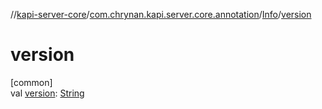 //[kapi-server-core](../../../index.md)/[com.chrynan.kapi.server.core.annotation](../index.md)/[Info](index.md)/[version](version.md)

# version

[common]\
val [version](version.md): [String](https://kotlinlang.org/api/latest/jvm/stdlib/kotlin/-string/index.html)
